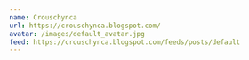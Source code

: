 ```yaml
---
name: Crouschynca
url: https://crouschynca.blogspot.com/
avatar: /images/default_avatar.jpg
feed: https://crouschynca.blogspot.com/feeds/posts/default
---
```

